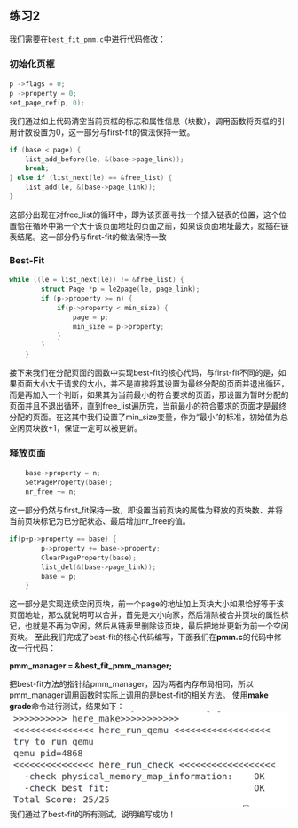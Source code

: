 ## 练习2
我们需要在`best_fit_pmm.c`中进行代码修改：
### 初始化页框
```c
p ->flags = 0;
p ->property = 0;
set_page_ref(p, 0);
```
我们通过如上代码清空当前页框的标志和属性信息（块数），调用函数将页框的引用计数设置为0，这一部分与first-fit的做法保持一致。
```c
if (base < page) {
    list_add_before(le, &(base->page_link));
    break;
} else if (list_next(le) == &free_list) {
    list_add(le, &(base->page_link));
}
```
这部分出现在对free_list的循环中，即为该页面寻找一个插入链表的位置，这个位置恰在循环中第一个大于该页面地址的页面之前，如果该页面地址最大，就插在链表结尾。这一部分仍与first-fit的做法保持一致
### Best-Fit
```c
while ((le = list_next(le)) != &free_list) {
        struct Page *p = le2page(le, page_link);
        if (p->property >= n) {
            if(p->property < min_size) {
                page = p;
                min_size = p->property;
            }
        }
    }
```
接下来我们在分配页面的函数中实现best-fit的核心代码，与first-fit不同的是，如果页面大小大于请求的大小，并不是直接将其设置为最终分配的页面并退出循环，而是再加入一个判断，如果其为当前最小的符合要求的页面，那设置为暂时分配的页面并且不退出循环，直到free_list遍历完，当前最小的符合要求的页面才是最终分配的页面。在这其中我们设置了min_size变量，作为“最小”的标准，初始值为总空闲页块数+1，保证一定可以被更新。
### 释放页面
```c
    base->property = n;
    SetPageProperty(base);
    nr_free += n;
```
这一部分仍然与first_fit保持一致，即设置当前页块的属性为释放的页块数、并将当前页块标记为已分配状态、最后增加nr_free的值。
```c
if(p+p->property == base) {
        p->property += base->property;
        ClearPageProperty(base);
        list_del(&(base->page_link));
        base = p;
    }
```
这一部分是实现连续空闲页块，前一个page的地址加上页块大小如果恰好等于该页面地址，那么就说明可以合并，首先是大小向家，然后清除被合并页块的属性标记，也就是不再为空闲，然后从链表里删除该页块，最后把地址更新为前一个空闲页块。
至此我们完成了best-fit的核心代码编写，下面我们在**pmm.c**的代码中修改一行代码：

**pmm_manager = &best_fit_pmm_manager;**

把best-fit方法的指针给pmm_manager，因为两者内存布局相同，所以pmm_manager调用函数时实际上调用的是best-fit的相关方法。
使用**make grade**命令进行测试，结果如下：
![alt text](figs/image1.png)
我们通过了best-fit的所有测试，说明编写成功！